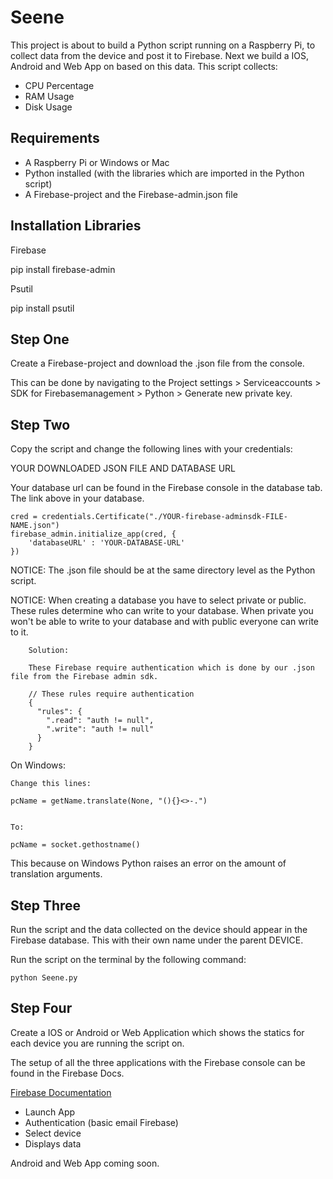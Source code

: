 # Seene

This project is about to build a Python script running on a Raspberry Pi, to collect data from the device and post it to Firebase. Next we build a IOS, Android and Web App on based on this data.
This script collects:
* CPU Percentage
* RAM Usage
* Disk Usage

## Requirements
- A Raspberry Pi or Windows or Mac
- Python installed (with the libraries which are imported in the Python script)
- A Firebase-project and the Firebase-admin.json file

## Installation Libraries

Firebase

pip install firebase-admin


Psutil

pip install psutil

## Step One
Create a Firebase-project and download the .json file from the console.

This can be done by navigating to the Project settings > Serviceaccounts > SDK for Firebasemanagement > Python > Generate new private key.

## Step Two
Copy the script and change the following lines with your credentials:

YOUR DOWNLOADED JSON FILE AND DATABASE URL

Your database url can be found in the Firebase console in the database tab. The link above in your database.

    cred = credentials.Certificate("./YOUR-firebase-adminsdk-FILE-NAME.json")
    firebase_admin.initialize_app(cred, {
        'databaseURL' : 'YOUR-DATABASE-URL'
    })

NOTICE: The .json file should be at the same directory level as the Python script.


NOTICE: When creating a database you have to select private or public. These rules determine who can write to your database.
        When private you won't be able to write to your database and with public everyone can write to it.
        
        Solution:
        
        These Firebase require authentication which is done by our .json file from the Firebase admin sdk.
        
        // These rules require authentication
        {
          "rules": {
            ".read": "auth != null",
            ".write": "auth != null"
          }
        }

On Windows:

    Change this lines:
    
    pcName = getName.translate(None, "(){}<>-.")
    
    
    To:
    
    pcName = socket.gethostname()
    
This because on Windows Python raises an error on the amount of translation arguments.
    

## Step Three
Run the script and the data collected on the device should appear in the Firebase database.
This with their own name under the parent DEVICE.


Run the script on the terminal by the following command:

    python Seene.py

## Step Four
Create a IOS or Android or Web Application which shows the statics for each device you are running the script on.

The setup of all the three applications with the Firebase console can be found in the Firebase Docs.

[Firebase Documentation](https://firebase.google.com/docs/ "Firebase Docs")

* Launch App
* Authentication (basic email Firebase)
* Select device
* Displays data


Android and Web App coming soon.


